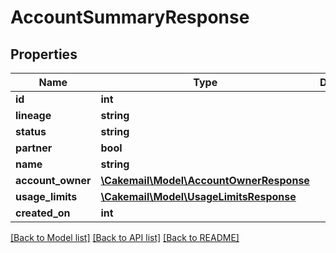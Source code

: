 # AccountSummaryResponse

## Properties
Name | Type | Description | Notes
------------ | ------------- | ------------- | -------------
**id** | **int** |  | 
**lineage** | **string** |  | 
**status** | **string** |  | 
**partner** | **bool** |  | 
**name** | **string** |  | [optional] 
**account_owner** | [**\Cakemail\Model\AccountOwnerResponse**](AccountOwnerResponse.md) |  | 
**usage_limits** | [**\Cakemail\Model\UsageLimitsResponse**](UsageLimitsResponse.md) |  | 
**created_on** | **int** |  | 

[[Back to Model list]](../../README.md#documentation-for-models) [[Back to API list]](../../README.md#documentation-for-api-endpoints) [[Back to README]](../../README.md)


